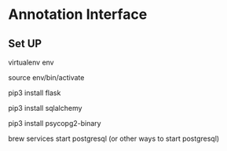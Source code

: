 # Annotation Interface

Set UP
-------
virtualenv env

source env/bin/activate

pip3 install flask

pip3 install sqlalchemy

pip3 install psycopg2-binary

brew services start postgresql (or other ways to start postgresql)
